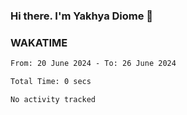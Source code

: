 ### Hi there. I'm Yakhya Diome 👋

### WAKATIME
<!--START_SECTION:waka-->

```txt
From: 20 June 2024 - To: 26 June 2024

Total Time: 0 secs

No activity tracked
```

<!--END_SECTION:waka-->
